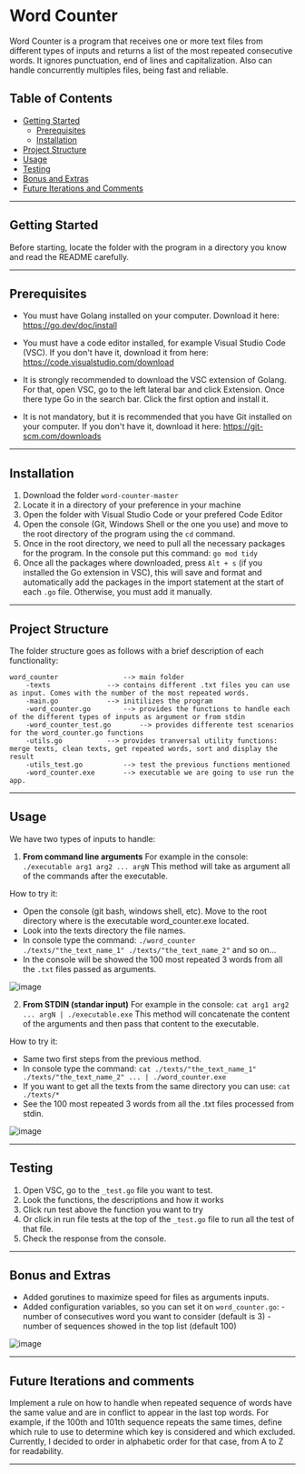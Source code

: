 # Word Counter

Word Counter is a program that receives one or more text files from different types of inputs and returns a list of the most repeated consecutive words. It ignores punctuation, end of lines and capitalization. Also can handle concurrently multiples files, being fast and reliable.

## Table of Contents

- [Getting Started](#getting-started)
  - [Prerequisites](#prerequisites)
  - [Installation](#installation)
- [Project Structure](#project-structure)
- [Usage](#usage)
- [Testing](#testing)
- [Bonus and Extras](#bonus)
- [Future Iterations and Comments](#future-iterations)

--------------------------------

<a name="getting-started"></a>
## Getting Started

Before starting, locate the folder with the program in a directory you know and read the README carefully.

--------------------------------

<a name="prerequisites"></a>
## Prerequisites

- You must have Golang installed on your computer. Download it here: https://go.dev/doc/install

- You must have a code editor installed, for example Visual Studio Code (VSC). 
If you don't have it, download it from here: https://code.visualstudio.com/download

- It is strongly recommended to download the VSC extension of Golang. For that, open VSC, go to the left lateral bar and click Extension. Once there type Go in the search bar. Click the first option and install it.

- It is not mandatory, but it is recommended that you have Git installed on your computer. If you don't have it, download it here: https://git-scm.com/downloads

--------------------------------

<a name="installation"></a>
## Installation 

1) Download the folder `word-counter-master`
2) Locate it in a directory of your preference in your machine
3) Open the folder with Visual Studio Code or your prefered Code Editor
4) Open the console (Git, Windows Shell or the one you use) and move to the root directory of the program using the `cd` command.
5) Once in the root directory, we need to pull all the necessary packages for the program. In the console put this command: `go mod tidy`
6) Once all the packages where downloaded, press `Alt + s` (if you installed the Go extension in VSC), this will save and format and automatically add the packages in the import statement at the start of each `.go` file. Otherwise, you must add it manually.

--------------------------------

<a name="project-structure"></a>
## Project Structure

The folder structure goes as follows with a brief description of each functionality:
```
word_counter 				--> main folder
	-texts 				--> contains different .txt files you can use as input. Comes with the number of the most repeated words.
	-main.go 			--> initilizes the program
	-word_counter.go 		--> provides the functions to handle each of the different types of inputs as argument or from stdin
	-word_counter_test.go  		--> provides differente test scenarios for the word_counter.go functions
	-utils.go 			--> provides tranversal utility functions: merge texts, clean texts, get repeated words, sort and display the result
	-utils_test.go 			--> test the previous functions mentioned
	-word_counter.exe		--> executable we are going to use run the app.
```

--------------------------------

<a name="usage"></a>
## Usage

We have two types of inputs to handle:
1) **From command line arguments** For example in the console: `./executable arg1 arg2 ... argN` 
This method will take as argument all of the commands after the executable.

How to try it:
- Open the console (git bash, windows shell, etc). Move to the root directory where is the executable word_counter.exe located.
- Look into the texts directory the file names.
- In console type the command: `./word_counter ./texts/"the_text_name_1" ./texts/"the_text_name_2"` and so on...
- In the console will be showed the 100 most repeated 3 words from all the `.txt` files passed as arguments.

![image](https://github.com/zetacoder/word_counter/assets/71451124/160402fe-945d-4cfd-965c-2431fd0cf28f)

2) **From STDIN (standar input)** For example in the console: `cat arg1 arg2 ... argN | ./executable.exe`
This method will concatenate the content of the arguments and then pass that content to the executable.

How to try it:
- Same two first steps from the previous method.
- In console type the command: `cat ./texts/"the_text_name_1" ./texts/"the_text_name_2" ... | ./word_counter.exe `
- If you want to get all the texts from the same directory you can use: `cat ./texts/*`
- See the 100 most repeated 3 words from all the .txt files processed from stdin.

![image](https://github.com/zetacoder/word_counter/assets/71451124/3edc8f21-7a4b-4a56-a705-6816d57a8b4b)


--------------------------------

<a name="testing"></a>
## Testing
1) Open VSC, go to the `_test.go` file you want to test.
2) Look the functions, the descriptions and how it works
3) Click run test above the function you want to try
4) Or click in run file tests at the top of the `_test.go` file to run all the test of that file. 
5) Check the response from the console.

--------------------------------

<a name="bonus"></a>
## Bonus and Extras
- Added gorutines to maximize speed for files as arguments inputs.
- Added configuration variables, so you can set it on `word_counter.go`:
	-number of consecutives word you want to consider (default is 3)
	-number of sequences showed in the top list (default 100)
  
![image](https://github.com/zetacoder/word_counter/assets/71451124/9a0ac2c2-fdb5-4414-b477-8047384f949b)

  
--------------------------------

<a name="future-iterations"></a>
## Future Iterations and comments

Implement a rule on how to handle when repeated sequence of words have the same value and are in conflict to appear in the last top words. 
For example, if the 100th and 101th sequence repeats the same times, define which rule to use to determine which key is considered and which excluded. Currently, I decided to order in alphabetic order for that case, from A to Z for readability.

--------------------------------











